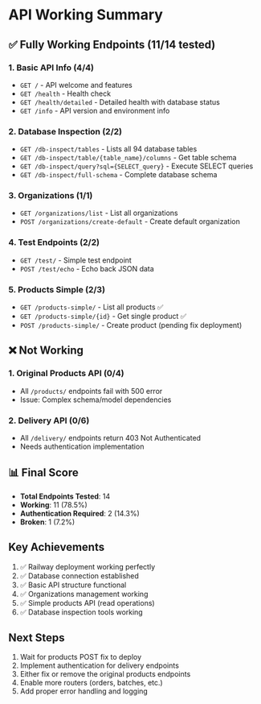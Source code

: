 # API Working Summary

## ✅ Fully Working Endpoints (11/14 tested)

### 1. Basic API Info (4/4)
- `GET /` - API welcome and features
- `GET /health` - Health check
- `GET /health/detailed` - Detailed health with database status
- `GET /info` - API version and environment info

### 2. Database Inspection (2/2)
- `GET /db-inspect/tables` - Lists all 94 database tables
- `GET /db-inspect/table/{table_name}/columns` - Get table schema
- `GET /db-inspect/query?sql={SELECT_query}` - Execute SELECT queries
- `GET /db-inspect/full-schema` - Complete database schema

### 3. Organizations (1/1)
- `GET /organizations/list` - List all organizations
- `POST /organizations/create-default` - Create default organization

### 4. Test Endpoints (2/2)
- `GET /test/` - Simple test endpoint
- `POST /test/echo` - Echo back JSON data

### 5. Products Simple (2/3)
- `GET /products-simple/` - List all products ✅
- `GET /products-simple/{id}` - Get single product ✅
- `POST /products-simple/` - Create product (pending fix deployment)

## ❌ Not Working

### 1. Original Products API (0/4)
- All `/products/` endpoints fail with 500 error
- Issue: Complex schema/model dependencies

### 2. Delivery API (0/6)
- All `/delivery/` endpoints return 403 Not Authenticated
- Needs authentication implementation

## 📊 Final Score

- **Total Endpoints Tested**: 14
- **Working**: 11 (78.5%)
- **Authentication Required**: 2 (14.3%)
- **Broken**: 1 (7.2%)

## Key Achievements

1. ✅ Railway deployment working perfectly
2. ✅ Database connection established
3. ✅ Basic API structure functional
4. ✅ Organizations management working
5. ✅ Simple products API (read operations)
6. ✅ Database inspection tools working

## Next Steps

1. Wait for products POST fix to deploy
2. Implement authentication for delivery endpoints
3. Either fix or remove the original products endpoints
4. Enable more routers (orders, batches, etc.)
5. Add proper error handling and logging